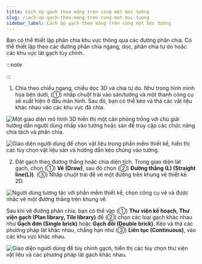```yaml
---
title: Cách ốp gạch theo mảng trên cùng một bức tường
slug: /cach-op-gach-theo-mang-tren-cung-mot-buc-tuong
sidebar_label: Cách ốp gạch theo mảng trên cùng một bức tường
---
```


Bạn có thể thiết lập phân chia khu vực thông qua các đường phân chia. Có thể thiết lập theo các đường phân chia ngang, dọc, phân chia tự do hoặc các khu vực lát gạch tùy chỉnh.

:::note

:::

1. Chia theo chiều ngang, chiều dọc 3D và chia tự do. Như trong hình minh họa bên dưới, (①) nhấp chuột trái vào sàn/tường và một thanh công cụ sẽ xuất hiện ở đầu màn hình. Sau đó, bạn có thể kéo và thả các vật liệu khác nhau vào các khu vực đã chia.

![Một giao diện mô hình 3D hiển thị một căn phòng trống với chú giải hướng dẫn người dùng nhấp vào tường hoặc sàn để truy cập các chức năng chia tách và phân chia.](https://storage.googleapis.com/jegavn_kb/image_jegavn/706.1.jpg)

![Giao diện người dùng để chọn vật liệu trong phần mềm thiết kế, hiển thị các tùy chọn vật liệu sàn và hướng dẫn kéo chúng vào tường.](https://storage.googleapis.com/jegavn_kb/image_jegavn/706.2.jpg)

2. Đặt gạch theo đường thẳng hoặc chia diện tích. Trong giao diện lát gạch, chọn (①) **Vẽ (Draw)**, sau đó chọn (②) **Đường thẳng (L) (Straight line(L))**. (③) Nhấp chuột trái để vẽ một đường trên khung vẽ thiết kế 2D.

![Người dùng tương tác với phần mềm thiết kế, chọn công cụ vẽ và được nhắc vẽ một đường thẳng trên khung vẽ.](https://storage.googleapis.com/jegavn_kb/image_jegavn/706.3.jpg)

Sau khi vẽ đường phân chia, bạn có thể vào (①) **Thư viện kế hoạch, Thư viện gạch (Plan library, Tile library)** để (②) chọn các loại gạch khác nhau như **Gạch đơn (Single brick)** hoặc **Gạch đôi (Double brick)**. Kéo và thả các phương pháp lát khác nhau, chẳng hạn như (③) **Liên tục (Continuous)**, vào các khu vực khác nhau.

![Giao diện người dùng để tùy chỉnh gạch, hiển thị các tùy chọn thư viện vật liệu và các phương pháp lát gạch khác nhau.](https://storage.googleapis.com/jegavn_kb/image_jegavn/706.4.jpg)